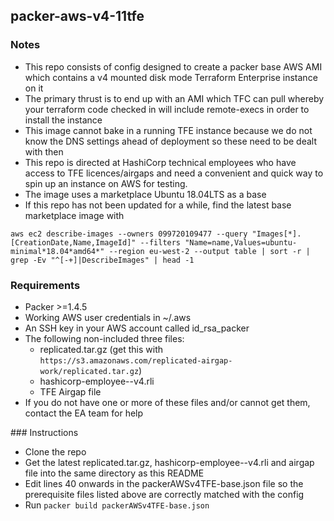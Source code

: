 ## packer-aws-v4-11tfe

### Notes

* This repo consists of config designed to create a packer base AWS AMI which contains a v4 mounted disk mode Terraform Enterprise instance on it
* The primary thrust is to end up with an AMI which TFC can pull whereby your terraform code checked in will include remote-execs in order to install the instance
* This image cannot bake in a running TFE instance because we do not know the DNS settings ahead of deployment so these need to be dealt with then
* This repo is directed at HashiCorp technical employees who have access to TFE licences/airgaps and need a convenient and quick way to spin up an instance on AWS for testing.
* The image uses a marketplace Ubuntu 18.04LTS as a base
* If this repo has not been updated for a while, find the latest base marketplace image with
```text
aws ec2 describe-images --owners 099720109477 --query "Images[*].[CreationDate,Name,ImageId]" --filters "Name=name,Values=ubuntu-minimal*18.04*amd64*" --region eu-west-2 --output table | sort -r | grep -Ev "^[-+]|DescribeImages" | head -1
```

### Requirements

* Packer >=1.4.5
* Working AWS user credentials in ~/.aws
* An SSH key in your AWS account called id_rsa_packer
* The following non-included three files:
  * replicated.tar.gz (get this with ```https://s3.amazonaws.com/replicated-airgap-work/replicated.tar.gz```)
  * hashicorp-employee-<employeeName>-v4.rli
  * TFE Airgap file
* If you do not have one or more of these files and/or cannot get them, contact the EA team for help

### Instructions

* Clone the repo
* Get the latest replicated.tar.gz, hashicorp-employee-<employeeName>-v4.rli and airgap file into the same directory as this README
* Edit lines 40 onwards in the packerAWSv4TFE-base.json file so the prerequisite files listed above are correctly matched with the config
* Run ```packer build packerAWSv4TFE-base.json```